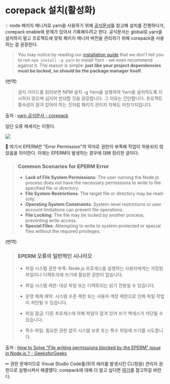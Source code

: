 # corepack 설치(활성화)

💡 node 패키지 매니저로 yarn을 사용하기 위해 [공식문서](https://yarnpkg.com/getting-started/install)를 참고해 설치를 진행하다가, corepack enable에 문제가 있어서 기록해두려고 한다. 공식문서는 global로 yarn을 설치하지 말고 프로젝트에 맞춰 패키지 매니저 버전을 관리하기 위해 corepack을 사용하는 걸 권장한다.

> You may notice by reading our [installation guide](https://yarnpkg.com/getting-started/install) that we don't tell you to run `npm install -g yarn` to install Yarn - we even recommend against it. The reason is simple: **just like your project dependencies must be locked, so should be the package manager itself.**

(번역)

> 설치 가이드를 읽어보면 NPM 설치 -g Yarn을 실행하여 Yarn을 설치하도록 지시하지 않으며 심지어 반대할 것을 권장합니다. 그 이유는 간단합니다. 프로젝트 종속성이 잠겨 있어야 하는 것처럼 패키지 관리자 자체도 마찬가지입니다.

출처 : [yarn 공식문서 - corepack](https://yarnpkg.com/corepack)

일단 오류 메세지는 이렇다.

![](corepack%20설치_assets/2024-11-28-11-38-38-image.png)

📕 여기서 EPERM은 "Error Permission"의 약자로 권한이 부족해 작업이 허용되지 않았음을 의미한다. 아래는 EPERM이 발생하는 경우에 대해 정리한 글이다.

> ### Common Scenarios for EPERM Error
> 
> - ****Lack of File System Permissions****: The user running the Node.js process does not have the necessary permissions to write to the specified file or directory.
> - ****File System Restrictions****: The target file or directory may be read-only.
> - ****Operating System Constraints****: System-level restrictions or user account limitations can prevent file operations.
> - ****File Locking****: The file may be locked by another process, preventing write access.
> - ****Special Files****: Attempting to write to system-protected or special files without the required privileges.

(번역)

> ### EPERM 오류의 일반적인 시나리오
> 
> - 파일 시스템 권한 부족: Node.js 프로세스를 실행하는 사용자에게는 지정된 파일이나 디렉토리에 쓰기에 필요한 권한이 없습니다.  
> 
> - 파일 시스템 제한: 대상 파일 또는 디렉토리는 읽기 전용일 수 있습니다.  
> 
> - 운영 체제 제약: 시스템 수준 제한 또는 사용자 계정 제한으로 인해 파일 작업이 차단될 수 있습니다.  
> 
> - 파일 잠금: 다른 프로세스에 의해 파일이 잠겨 있어 쓰기 액세스가 차단될 수 있습니다.  
> 
> - 특수 파일: 필요한 권한 없이 시스템 보호 또는 특수 파일에 쓰기를 시도합니다.

출처 : [How to Solve &quot;File writing permissions blocked by the EPERM&quot; issue in Node.js ? - GeeksforGeeks](https://www.geeksforgeeks.org/how-to-solve-file-writing-permissions-blocked-by-the-eperm-issue-in-node-js/)

✏ 권한 문제이므로 Visual Studio Code를(위의 에러를 발생시킨 CLI창을) 관리자 권한으로  실행시켜서 해결했다. corepack에 대해 더 알고 싶다면 [여기](https://github.com/nodejs/corepack?tab=readme-ov-file#-corepack)를 참고하길 바란다.
